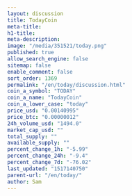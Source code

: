 ```yaml
---
layout: discussion
title: TodayCoin
meta-title: 
h1-title: 
meta-description: 
image: "/media/351521/today.png"
published: true
allow_search_engine: false
sitemap: false
enable_comment: false
sort_order: 1369
permalink: "/en/today/discussion.html"
coin_a_symbol: "TODAY"
coin_a_name: "TodayCoin"
coin_a_lower_case: "today"
price_usd: "0.00140995"
price_btc: "0.00000012"
24h_volume_usd: "1494.0"
market_cap_usd: ""
total_supply: ""
available_supply: ""
percent_change_1h: "-5.99"
percent_change_24h: "-9.4"
percent_change_7d: "-76.02"
last_updated: "1517140750"
parent-url: "/en/today/"
author: Sam
---
```


